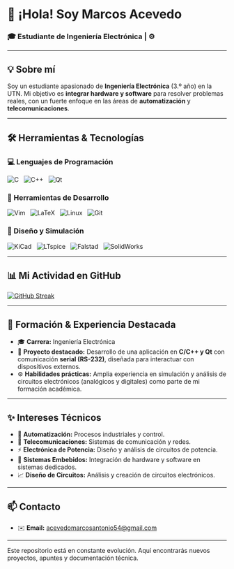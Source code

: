 # 👋 ¡Hola! Soy Marcos Acevedo
### 🎓 Estudiante de Ingeniería Electrónica | ⚙

---

## 💡 Sobre mí

Soy un estudiante apasionado de **Ingeniería Electrónica** (3.º año) en la UTN. Mi objetivo es **integrar hardware y software** para resolver problemas reales, con un fuerte enfoque en las áreas de **automatización** y **telecomunicaciones**.

---
## 🛠️ Herramientas & Tecnologías

### 💻 Lenguajes de Programación

![C](https://img.shields.io/badge/C-00599C?style=for-the-badge&logo=c&logoColor=white)&nbsp;&nbsp;&nbsp;![C++](https://img.shields.io/badge/C++-00599C?style=for-the-badge&logo=cpp&logoColor=white)&nbsp;&nbsp;&nbsp;![Qt](https://img.shields.io/badge/Qt-41CD52?style=for-the-badge&logo=qt&logoColor=white)

### 🧰 Herramientas de Desarrollo

![Vim](https://img.shields.io/badge/Vim-019733?style=for-the-badge&logo=vim&logoColor=white)&nbsp;&nbsp;&nbsp;![LaTeX](https://img.shields.io/badge/LaTeX-008080?style=for-the-badge&logo=latex&logoColor=white)&nbsp;&nbsp;&nbsp;![Linux](https://img.shields.io/badge/Linux-FCC624?style=for-the-badge&logo=linux&logoColor=black)&nbsp;&nbsp;&nbsp;![Git](https://img.shields.io/badge/Git-F05032?style=for-the-badge&logo=git&logoColor=white)

### 📐 Diseño y Simulación

![KiCad](https://img.shields.io/badge/KiCad-314CB1?style=for-the-badge&logo=kicad&logoColor=white)&nbsp;&nbsp;&nbsp;![LTspice](https://img.shields.io/badge/LTspice-A0171B?style=for-the-badge&logo=analogdevices&logoColor=white)&nbsp;&nbsp;&nbsp;![Falstad](https://img.shields.io/badge/Falstad-000000?style=for-the-badge&logo=codeforces&logoColor=white)&nbsp;&nbsp;&nbsp;![SolidWorks](https://img.shields.io/badge/SolidWorks-E12026?style=for-the-badge&logo=solidworks&logoColor=white)

---

## 📊 Mi Actividad en GitHub

[![GitHub Streak](https://github-readme-streak-stats.herokuapp.com?user=MarcosAcevedo17&theme=nordfox&hide_border=true)](https://git.io/streak-stats)

---


## 🚀 Formación & Experiencia Destacada

- 🎓 **Carrera:** Ingeniería Electrónica
- 🧪 **Proyecto destacado:** Desarrollo de una aplicación en **C/C++ y Qt** con comunicación **serial (RS-232)**, diseñada para interactuar con dispositivos externos.
- ⚙️ **Habilidades prácticas:** Amplia experiencia en simulación y análisis de circuitos electrónicos (analógicos y digitales) como parte de mi formación académica.

---

## ✨ Intereses Técnicos

- 🤖 **Automatización:** Procesos industriales y control.
- 📡 **Telecomunicaciones:** Sistemas de comunicación y redes.
- ⚡ **Electrónica de Potencia:** Diseño y análisis de circuitos de potencia.
- 🧩 **Sistemas Embebidos:** Integración de hardware y software en sistemas dedicados.
- 📈 **Diseño de Circuitos:** Análisis y creación de circuitos electrónicos.

---



## 📫 Contacto

- ✉️ **Email:** acevedomarcosantonio54@gmail.com

---

Este repositorio está en constante evolución. Aquí encontrarás nuevos proyectos, apuntes y documentación técnica.
